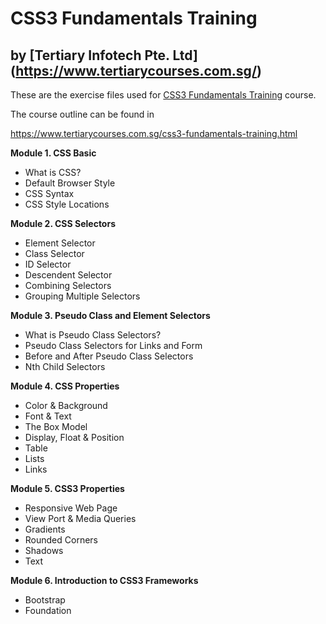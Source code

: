 # CSS3 Fundamentals Training
## by [Tertiary Infotech Pte. Ltd] (https://www.tertiarycourses.com.sg/)

These are the exercise files used for [CSS3 Fundamentals Training](https://www.tertiarycourses.com.sg/css3-fundamentals-training.html) course. 

The course outline can be found in 

https://www.tertiarycourses.com.sg/css3-fundamentals-training.html

<p><strong>Module 1. CSS Basic</strong></p>
<ul>
<li>What is CSS?&nbsp;</li>
<li>Default Browser Style</li>
<li>CSS Syntax</li>
<li>CSS Style Locations</li>
</ul>
<p><strong>Module 2. CSS Selectors</strong></p>
<ul>
<li>Element Selector</li>
<li>Class Selector</li>
<li>ID Selector</li>
<li>Descendent Selector</li>
<li>Combining Selectors</li>
<li>Grouping Multiple Selectors</li>
</ul>
<p><strong>Module 3. Pseudo Class and Element Selectors</strong></p>
<ul>
<li>What is Pseudo Class Selectors?</li>
<li>Pseudo Class Selectors for Links and Form</li>
<li>Before and After Pseudo Class Selectors</li>
<li>Nth Child Selectors</li>
</ul>
<p><strong>Module 4. CSS Properties</strong></p>
<ul>
<li>Color &amp; Background</li>
<li>Font &amp; Text</li>
<li>The Box Model</li>
<li>Display, Float &amp; Position</li>
<li>Table</li>
<li>Lists</li>
<li>Links</li>
</ul>
<p><strong>Module 5. CSS3 Properties</strong></p>
<ul>
<li>Responsive Web Page</li>
<li>View Port &amp; Media Queries</li>
<li>Gradients</li>
<li>Rounded Corners</li>
<li>Shadows</li>
<li>Text</li>
</ul>
<p><strong>Module 6. Introduction to CSS3 Frameworks</strong></p>
<ul>
<li>Bootstrap</li>
<li>Foundation</li>
</ul>
